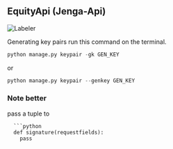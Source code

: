 ## EquityApi (Jenga-Api) 
  

![Labeler](https://github.com/justabeginner-team/EquityApi/workflows/Labeler/badge.svg)

Generating key pairs
  run this command on the terminal.
```python
python manage.py keypair -gk GEN_KEY  
```
or
```python
python manage.py keypair --genkey GEN_KEY 
```
 ### Note better 
  pass a tuple to 
  
      ```python
      def signature(requestfields):
        pass
  